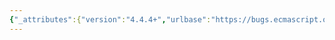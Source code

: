 ```yaml
---
{"_attributes":{"version":"4.4.4+","urlbase":"https://bugs.ecmascript.org/","maintainer":"dherman@mozilla.com"},"bug":{"bug_id":2708,"creation_ts":"2014-04-19 16:31:00 -0700","short_desc":"annex B: misc editorial","delta_ts":"2014-04-29 18:41:05 -0700","product":"Draft for 6th Edition","component":"editorial issue","version":"Rev 23: April 5, 2014 Draft","rep_platform":"All","op_sys":"All","bug_status":"RESOLVED","resolution":"FIXED","priority":"Normal","bug_severity":"normal","everconfirmed":true,"reporter":{"uid":"jmdyck","name":"Michael Dyck"},"assigned_to":{"uid":"allen","name":"Allen Wirfs-Brock"},"long_desc":[{"commentid":7856,"comment_count":0,"who":{"uid":"jmdyck","name":"Michael Dyck"},"bug_when":"2014-04-19 16:31:21 -0700","thetext":"----------------------------------------\nIn B.2.3.2 \"String.prototype.anchor ( name )\":\n\n{1}\nB.2.3.2 / CreateHTML / step 5.a:\nLet /V/ ToString(/value/).\n    After \"V\", insert \"be\"\n\n{2}\nB.2.3.2 / CreateHTML / step 5.d / item 3:\nattribute=\n    These should be two separate items.\n    \"attribute\" is in monospace, should be italic serif.\n\n{3}\nB.2.3.2 / CreateHTML / step 8:\nLet /p4/ be the string value that is the concatenation of /p2/, \"</\", ...\n    Change \"p2\" to \"p3\"\n\n----------------------------------------\nIn B.2.3.13 \"String.prototype.sub ()\":\n\n{4}\nB.2.3.13 / step 2:\nReturn CreateHTML(/S/, \"sub\", \"\", \"\".\n    Insert right-paren\n\n----------------------------------------\nIn B.3.2 \"Web Legacy Compatibility for Block-Level Function Declarations\":\n\n{5}\nB.3.2 / algorithm / step 1:\nLet /F/ be StringValue the /BindingIdentifier/ of /FunctionDeclaration/ /f/.\n    After \"StringValue\", insert \"of\"\n\n{6}\nB.3.2 / algorithm / step 2.b.i:\nLet /fenv/ be the running execution context's VariableEnviornment.\n    s|Enviornment|Environment|\n\n{7}\nB.3.2 / algorithm / step 2.b.ii:\nLet /benv/ be the running execution context's LexicalEnviornment.\n    s|Enviornment|Environment|\n\n{8}\nB.3.2 / algorithm / para 4:\nIf an ECMAScript implication has a mechanism ...\n    s|implication|implementation|\n\nXXXXXXXXXXXXXXXXXXXXXXXXXXXXXXXXXXXXXXXXXXXXXXXXXXXXXXXXXXXXXXXXXXXXXXXXXXXXXXXX"},{"commentid":7890,"comment_count":1,"who":{"uid":"allen","name":"Allen Wirfs-Brock"},"bug_when":"2014-04-23 12:44:41 -0700","thetext":"fixed in rev24 editor's draft"},{"commentid":7937,"comment_count":2,"who":{"uid":"allen","name":"Allen Wirfs-Brock"},"bug_when":"2014-04-27 14:08:21 -0700","thetext":"fixed in rev24"},{"commentid":7938,"comment_count":3,"who":{"uid":"allen","name":"Allen Wirfs-Brock"},"bug_when":"2014-04-27 14:10:22 -0700","thetext":"fixed in rev24"},{"commentid":7978,"comment_count":4,"who":{"uid":"jmdyck","name":"Michael Dyck"},"bug_when":"2014-04-29 18:41:05 -0700","thetext":"confirmed fixed"}]}}
---
```

